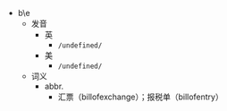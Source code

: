 - b\e
  - 发音
    - 英
      - `/undefined/`
    - 美
      - `/undefined/`
  - 词义
    - abbr.
      - 汇票（billofexchange）；报税单（billofentry）
